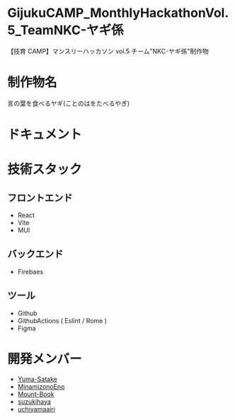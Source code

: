 # GijukuCAMP_MonthlyHackathonVol.5_TeamNKC-ヤギ係

【技育 CAMP】マンスリーハッカソン vol.5 チーム"NKC-ヤギ係"制作物

# 制作物名

言の葉を食べるヤギ(ことのはをたべるやぎ)

# ドキュメント

# 技術スタック

## フロントエンド

- React
- Vite
- MUI

## バックエンド

- Firebaes

## ツール

- Github
- GithubActions ( Eslint / Rome )
- Figma

# 開発メンバー

- [Yuma-Satake](https://github.com/Yuma-Satake)
- [MinamizonoEno](https://github.com/MinamizonoEno)
- [Mount-Book](https://github.com/Mount-Book)
- [suzukihaya](https://github.com/suzukihaya)
- [uchiyamaairi](https://github.com/uchiyamaairi)
